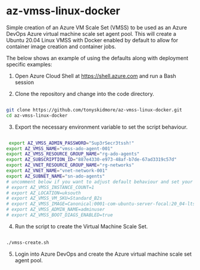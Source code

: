 # az-vmss-linux-docker
Simple creation of an Azure VM Scale Set (VMSS) to be used as an Azure DevOps Azure virtual machine scale set agent pool.
This will create a Ubuntu 20.04 Linux VMSS with Docker enabled by default to allow for container image creation and container jobs.

The below shows an example of using the defaults along with deployment specific examples:

1. Open Azure Cloud Shell at https://shell.azure.com and run a Bash session

2. Clone the repository and change into the code directory.

````bash

git clone https://github.com/tonyskidmore/az-vmss-linux-docker.git
cd az-vmss-linux-docker

````
3. Export the necessary environment variable to set the script behaviour.

````bash

 export AZ_VMSS_ADMIN_PASSWORD="Sup3rSecr3tssh!"
export AZ_VMSS_NAME="vmss-ado-agent-001"
export AZ_VMSS_RESOURCE_GROUP_NAME="rg-ado-agents"
export AZ_SUBSCRIPTION_ID="887e4330-e973-48af-b7de-67ad3319c57d"
export AZ_VNET_RESOURCE_GROUP_NAME="rg-networks"
export AZ_VNET_NAME="vnet-network-001"
export AZ_SUBNET_NAME="sn-ado-agents"
# uncomment below if you want to adjust default behaviour and set your own values
# export AZ_VMSS_INSTANCE_COUNT=1
# export AZ_LOCATION=uksouth
# export AZ_VMSS_VM_SKU=Standard_B2s
# export AZ_VMSS_IMAGE=Canonical:0001-com-ubuntu-server-focal:20_04-lts-gen2:latest
# export AZ_VMSS_ADMIN_NAME=adminuser
# export AZ_VMSS_BOOT_DIAGS_ENABLED=true

````

4. Run the script to create the Virtual Machine Scale Set.

````bash

./vmss-create.sh

````

5. Login into Azure DevOps and create the Azure virtual machine scale set agent pool.
